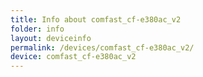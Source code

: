 ```yaml
---
title: Info about comfast_cf-e380ac_v2
folder: info
layout: deviceinfo
permalink: /devices/comfast_cf-e380ac_v2/
device: comfast_cf-e380ac_v2
---
```

